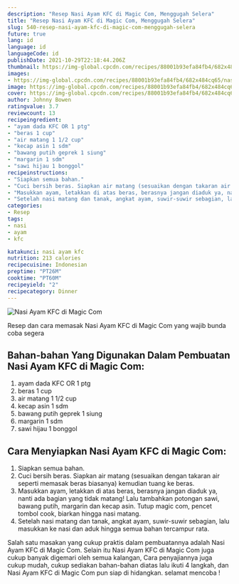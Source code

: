 ```yaml
---
description: "Resep Nasi Ayam KFC di Magic Com, Menggugah Selera"
title: "Resep Nasi Ayam KFC di Magic Com, Menggugah Selera"
slug: 540-resep-nasi-ayam-kfc-di-magic-com-menggugah-selera
future: true
lang: id
language: id
languageCode: id
publishDate: 2021-10-29T22:18:44.206Z 
thumbnail: https://img-global.cpcdn.com/recipes/88001b93efa84fb4/682x484cq65/nasi-ayam-kfc-di-magic-com-foto-resep-utama.png
images:
- https://img-global.cpcdn.com/recipes/88001b93efa84fb4/682x484cq65/nasi-ayam-kfc-di-magic-com-foto-resep-utama.png
image: https://img-global.cpcdn.com/recipes/88001b93efa84fb4/682x484cq65/nasi-ayam-kfc-di-magic-com-foto-resep-utama.png
cover: https://img-global.cpcdn.com/recipes/88001b93efa84fb4/682x484cq65/nasi-ayam-kfc-di-magic-com-foto-resep-utama.png
author: Johnny Bowen
ratingvalue: 3.7
reviewcount: 13
recipeingredient:
- "ayam dada KFC OR 1 ptg"
- "beras 1 cup"
- "air matang 1 1/2 cup"
- "kecap asin 1 sdm"
- "bawang putih geprek 1 siung"
- "margarin 1 sdm"
- "sawi hijau 1 bonggol"
recipeinstructions:
- "Siapkan semua bahan."
- "Cuci bersih beras. Siapkan air matang (sesuaikan dengan takaran air seperti memasak beras biasanya) kemudian tuang ke beras."
- "Masukkan ayam, letakkan di atas beras, berasnya jangan diaduk ya, nanti ada bagian yang tidak matang! Lalu tambahkan potongan sawi, bawang putih, margarin dan kecap asin. Tutup magic com, pencet tombol cook, biarkan hingga nasi matang."
- "Setelah nasi matang dan tanak, angkat ayam, suwir-suwir sebagian, lalu masukkan ke nasi dan aduk hingga semua bahan tercampur rata."
categories:
- Resep
tags:
- nasi
- ayam
- kfc

katakunci: nasi ayam kfc 
nutrition: 213 calories
recipecuisine: Indonesian
preptime: "PT26M"
cooktime: "PT60M"
recipeyield: "2"
recipecategory: Dinner
---
```



![Nasi Ayam KFC di Magic Com](https://img-global.cpcdn.com/recipes/88001b93efa84fb4/682x484cq65/nasi-ayam-kfc-di-magic-com-foto-resep-utama.png)

Resep dan cara memasak  Nasi Ayam KFC di Magic Com yang wajib bunda coba segera

<!--inarticleads1-->

## Bahan-bahan Yang Digunakan Dalam Pembuatan Nasi Ayam KFC di Magic Com:

1. ayam dada KFC OR 1 ptg
1. beras 1 cup
1. air matang 1 1/2 cup
1. kecap asin 1 sdm
1. bawang putih geprek 1 siung
1. margarin 1 sdm
1. sawi hijau 1 bonggol



<!--inarticleads2-->

## Cara Menyiapkan Nasi Ayam KFC di Magic Com:

1. Siapkan semua bahan.
1. Cuci bersih beras. Siapkan air matang (sesuaikan dengan takaran air seperti memasak beras biasanya) kemudian tuang ke beras.
1. Masukkan ayam, letakkan di atas beras, berasnya jangan diaduk ya, nanti ada bagian yang tidak matang! Lalu tambahkan potongan sawi, bawang putih, margarin dan kecap asin. Tutup magic com, pencet tombol cook, biarkan hingga nasi matang.
1. Setelah nasi matang dan tanak, angkat ayam, suwir-suwir sebagian, lalu masukkan ke nasi dan aduk hingga semua bahan tercampur rata.




Salah satu masakan yang cukup praktis dalam pembuatannya adalah  Nasi Ayam KFC di Magic Com. Selain itu  Nasi Ayam KFC di Magic Com  juga cukup banyak digemari oleh semua kalangan, Cara penyajiannya juga cukup mudah, cukup sediakan bahan-bahan diatas lalu ikuti 4 langkah, dan  Nasi Ayam KFC di Magic Com  pun siap di hidangkan. selamat mencoba !
